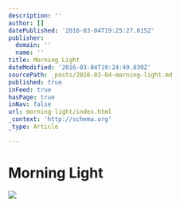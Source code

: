 ```yaml
---
description: ''
author: []
datePublished: '2016-03-04T19:25:27.015Z'
publisher:
  domain: ''
  name: ''
title: Morning Light
dateModified: '2016-03-04T19:24:49.830Z'
sourcePath: _posts/2016-03-04-morning-light.md
published: true
inFeed: true
hasPage: true
inNav: false
url: morning-light/index.html
_context: 'http://schema.org'
_type: Article

---
```

# Morning Light
![](https://the-grid-user-content.s3-us-west-2.amazonaws.com/a49282a7-edb6-4f15-8600-ff2ef906e85a.png)